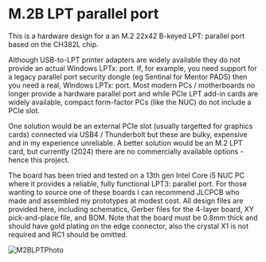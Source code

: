 # M.2B LPT parallel port
This is a hardware design for a an M.2 22x42 B-keyed LPT: parallel port based on the CH382L chip.

Although USB-to-LPT printer adapters are widely available they do not provide an actual Windows LPTx: port.
If, for example, you need support for a legacy parallel port security dongle (eg Sentinal for Mentor PADS) then you need a real, Windows LPTx: port.
Most modern PCs / motherboards no longer provide a hardware parallel port and while PCIe LPT add-in cards are widely available, compact form-factor PCs (like the NUC) do not include a PCIe slot.

One solution would be an external PCIe slot (usually targetted for graphics cards) connected via USB4 / Thunderbolt but these are bulky, expensive and in my experience unreliable.
A better solution would be an M.2 LPT card, but currently (2024) there are no commercially available options - hence this project.

The board has been tried and tested on a 13th gen Intel Core i5 NUC PC where it provides a reliable, fully functional LPT3: parallel port.
For those wanting to source one of these boards I can recommend JLCPCB who made and assembled my prototypes at modest cost.
All design files are provided here, including schematics, Gerber files for the 4-layer board, XY pick-and-place file, and BOM.
Note that the board must be 0.8mm thick and should have gold plating on the edge connector, also the crystal X1 is not required and RC1 should be omitted.

![M2BLPTPhoto](https://github.com/user-attachments/assets/848d32be-dd96-436e-a210-51f71a011bd6)
